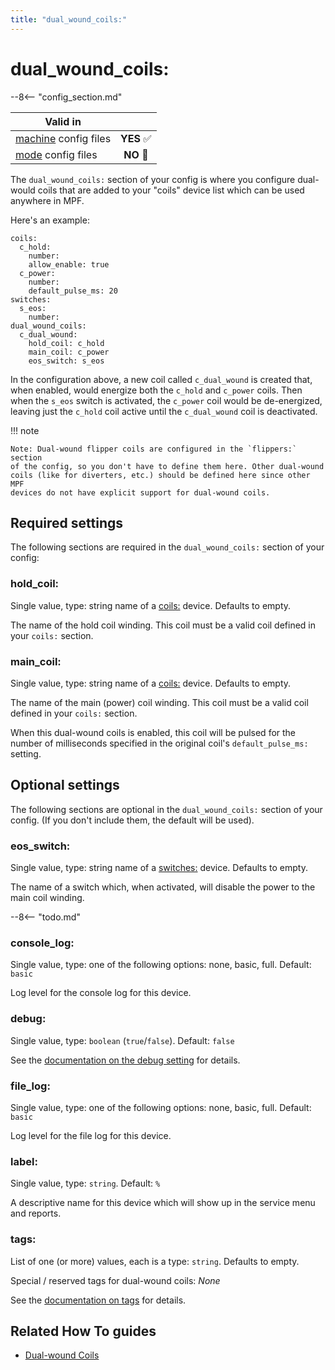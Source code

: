 ```yaml
---
title: "dual_wound_coils:"
---
```


# dual_wound_coils:


--8<-- "config_section.md"

| Valid in | |
|-----|:----:|
|[machine](instructions/machine_config.md) config files |**YES** :white_check_mark:|
|[mode](instructions/mode_config.md) config files|**NO** :no_entry_sign:|

The `dual_wound_coils:` section of your config is where you configure
dual-would coils that are added to your "coils" device list which can
be used anywhere in MPF.

Here's an example:

``` mpf-config
coils:
  c_hold:
    number:
    allow_enable: true
  c_power:
    number:
    default_pulse_ms: 20
switches:
  s_eos:
    number:
dual_wound_coils:
  c_dual_wound:
    hold_coil: c_hold
    main_coil: c_power
    eos_switch: s_eos
```

In the configuration above, a new coil called `c_dual_wound` is created
that, when enabled, would energize both the `c_hold` and `c_power`
coils. Then when the `s_eos` switch is activated, the `c_power` coil
would be de-energized, leaving just the `c_hold` coil active until the
`c_dual_wound` coil is deactivated.

!!! note

    Note: Dual-wound flipper coils are configured in the `flippers:` section
    of the config, so you don't have to define them here. Other dual-wound
    coils (like for diverters, etc.) should be defined here since other MPF
    devices do not have explicit support for dual-wound coils.

## Required settings

The following sections are required in the `dual_wound_coils:` section
of your config:

### hold_coil:

Single value, type: string name of a [coils:](coils.md) device. Defaults to empty.

The name of the hold coil winding. This coil must be a valid coil
defined in your `coils:` section.

### main_coil:

Single value, type: string name of a [coils:](coils.md) device. Defaults to empty.

The name of the main (power) coil winding. This coil must be a valid
coil defined in your `coils:` section.

When this dual-wound coils is enabled, this coil will be pulsed for the
number of milliseconds specified in the original coil's
`default_pulse_ms:` setting.

## Optional settings

The following sections are optional in the `dual_wound_coils:` section
of your config. (If you don't include them, the default will be used).

### eos_switch:

Single value, type: string name of a
[switches:](switches.md) device. Defaults to
empty.

The name of a switch which, when activated, will disable the power to
the main coil winding.

--8<-- "todo.md"

### console_log:

Single value, type: one of the following options: none, basic, full.
Default: `basic`

Log level for the console log for this device.

### debug:

Single value, type: `boolean` (`true`/`false`). Default: `false`

See the
[documentation on the debug setting](instructions/debug.md) for details.

### file_log:

Single value, type: one of the following options: none, basic, full.
Default: `basic`

Log level for the file log for this device.

### label:

Single value, type: `string`. Default: `%`

A descriptive name for this device which will show up in the service
menu and reports.

### tags:

List of one (or more) values, each is a type: `string`. Defaults to
empty.

Special / reserved tags for dual-wound coils: *None*

See the
[documentation on tags](instructions/tags.md) for details.

## Related How To guides

* [Dual-wound Coils](../mechs/coils/dual_wound_coils.md)
